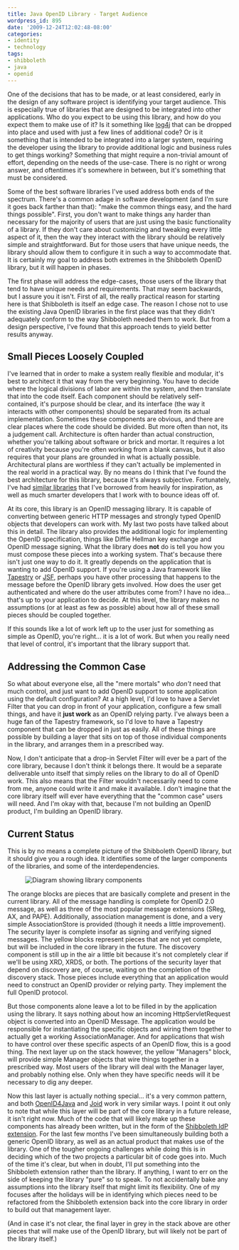 ```yaml
---
title: Java OpenID Library - Target Audience
wordpress_id: 895
date: '2009-12-24T12:02:48-08:00'
categories:
- identity
- technology
tags:
- shibboleth
- java
- openid
---
```

One of the decisions that has to be made, or at least considered, early in the design of any software project is
identifying your target audience.  This is especially true of libraries that are designed to be integrated into other
applications.  Who do you expect to be using this library, and how do you expect them to make use of it?  Is it
something like [log4j][] that can be dropped into place and used with just a few lines of additional code?  Or is it
something that is intended to be integrated into a larger system, requiring the developer using the library to provide
additional logic and business rules to get things working?  Something that might require a non-trivial amount of effort,
depending on the needs of the use-case.  There is no right or wrong answer, and oftentimes it's somewhere in between,
but it's something that must be considered.

Some of the best software libraries I've used address both ends of the spectrum.  There's a common adage in software
development (and I'm sure it goes back farther than that): "make the common things easy, and the hard things possible".
First, you don't want to make things any harder than necessary for the majority of users that are just using the basic
functionality of a library.  If they don't care about customizing and tweaking every little aspect of it, then the way
they interact with the library should be relatively simple and straightforward.  But for those users that have unique
needs, the library should allow them to configure it in such a way to accommodate that.  It is certainly my goal to
address both extremes in the Shibboleth OpenID library, but it will happen in phases.

The first phase will address the edge-cases, those users of the library that tend to have unique needs and requirements.
That may seem backwards, but I assure you it isn't.  First of all, the really practical reason for starting here is that
Shibboleth is itself an edge case.  The reason I chose not to use the existing Java OpenID libraries in the first place
was that they didn't adequately conform to the way Shibboleth needed them to work.  But from a design perspective, I've
found that this approach tends to yield better results anyway.

[log4j]: http://logging.apache.org/log4j/


## Small Pieces Loosely Coupled ##

I've learned that in order to make a system really flexible and modular, it's best to architect it that way from the
very beginning.  You have to decide where the logical divisions of labor are within the system, and then translate that
into the code itself.  Each component should be relatively self-contained, it's purpose should be clear, and its
interface (the way it interacts with other components) should be separated from its actual implementation.  Sometimes
these components are obvious, and there are clear places where the code should be divided.  But more often than not, its
a judgement call.  Architecture is often harder than actual construction, whether you're talking about software or brick
and mortar.  It requires a lot of creativity because you're often working from a blank canvas, but it also requires that
your plans are grounded in what is actually possible.  Architectural plans are worthless if they can't actually be
implemented in the real world in a practical way.  By no means do I think that I've found the best architecture for this
library, because it's always subjective.  Fortunately, I've had [similar libraries][] that I've borrowed from heavily
for inspiration, as well as much smarter developers that I work with to bounce ideas off of.

At its core, this library is an OpenID messaging library.  It is capable of converting between generic HTTP messages and
strongly typed OpenID objects that developers can work with.  My last two posts have talked about this in detail.  The
library also provides the additional logic for implementing the OpenID specification, things like Diffie Hellman key
exchange and OpenID message signing.  What the library does **not** do is tell you how you must compose these pieces
into a working system.  That's because there isn't just one way to do it.  It greatly depends on the application that is
wanting to add OpenID support.  If you're using a Java framework like [Tapestry][] or [JSF][], perhaps you have other
processing that happens to the message before the OpenID library gets involved.  How does the user get authenticated and
where do the user attributes come from?  I have no idea... that's up to your application to decide.  At this level, the
library makes no assumptions (or at least as few as possible) about how all of these small pieces should be coupled
together.

If this sounds like a lot of work left up to the user just for something as simple as OpenID, you're right... it is a
lot of work.  But when you really need that level of control, it's important that the library support that.

[similar libraries]: http://opensaml.org/
[Tapestry]: http://tapestry.apache.org/
[JSF]: http://java.sun.com/javaee/javaserverfaces/


## Addressing the Common Case ##

So what about everyone else, all the "mere mortals" who *don't* need that much control, and just want to add OpenID
support to some application using the default configuration?  At a high level, I'd love to have a Servlet Filter that
you can drop in front of your application, configure a few small things, and have it **just work** as an OpenID relying
party.  I've always been a huge fan of the Tapestry framework, so I'd love to have a Tapestry component that can be
dropped in just as easily.  All of these things are possible by building a layer that sits on top of those individual
components in the library, and arranges them in a prescribed way.  

Now, I don't anticipate that a drop-in Servlet Filter will ever be a part of the core library, because I don't think it
belongs there.  It would be a separate deliverable unto itself that simply relies on the library to do all of OpenID
work.  This also means that the Filter wouldn't necessarily need to come from me, anyone could write it and make it
available.  I don't imagine that the core library itself will ever have everything that the "common case" users will
need.  And I'm okay with that, because I'm not building an OpenID product, I'm building an OpenID library.


## Current Status ##

This is by no means a complete picture of the Shibboleth OpenID library, but it should give you a rough idea.  It
identifies some of the larger components of the libraries, and some of the interdependencies.  

<figure class="aligncenter">
  <img alt="Diagram showing library components" src="openid-library.png">
</figure>

The orange blocks are pieces that are basically complete and present in the current library.  All of the message
handling is complete for OpenID 2.0 message, as well as three of the most popular message extensions (SReg, AX, and
PAPE).  Additionally, association management is done, and a very simple AssociationStore is provided (though it needs a
little improvement).  The security layer is complete insofar as signing and verifying signed messages.  The yellow
blocks represent pieces that are not yet complete, but will be included in the core library in the future.  The
discovery component is still up in the air a little bit because it's not completely clear if we'll be using XRD, XRDS,
or both.  The portions of the security layer that depend on discovery are, of course, waiting on the completion of the
discovery stack.  Those pieces include everything that an application would need to construct an OpenID provider or
relying party.  They implement the full OpenID protocol.

But those components alone leave a lot to be filled in by the application using the library.  It says nothing about how
an incoming HttpServletRequest object is converted into an OpenID Message.  The application would be responsible for
instantiating the specific objects and wiring them together to actually get a working AssociationManager.  And for
applications that wish to have control over these specific aspects of an OpenID flow, this is a good thing.  The next
layer up on the stack however, the yellow "Managers" block, will provide simple Manager objects that wire things
together in a prescribed way.  Most users of the library will deal with the Manager layer, and probably nothing else.
Only when they have specific needs will it be necessary to dig any deeper.

Now this last layer is actually nothing special... it's a very common pattern, and both [OpenID4Java][] and [Joid][]
work in very similar ways.  I point it out only to note that while this layer will be part of the core library in a
future release, it isn't right now.  Much of the code that will likely make up these components has already been
written, but in the form of the [Shibboleth IdP extension][].  For the last few months I've been simultaneously building
both a generic OpenID library, as well as an actual product that makes use of the library.   One of the tougher ongoing
challenges while doing this is in deciding which of the two projects a particular bit of code goes into.  Much of the
time it's clear, but when in doubt, I'll put something into the Shibboleth extension rather than the library.  If
anything, I want to err on the side of keeping the library "pure" so to speak.  To not accidentally bake any assumptions
into the library itself that might limit its flexibility.  One of my focuses after the holidays will be in identifying
which pieces need to be refactored from the Shibboleth extension back into the core library in order to build out that
management layer.

(And in case it's not clear, the final layer in grey in the stack above are other pieces that will make use of the
OpenID library, but will likely not be part of the library itself.)

[OpenID4Java]: http://openid4java.org/
[Joid]: http://code.google.com/p/joid/
[Shibboleth IdP Extension]: https://wiki.shibboleth.net/confluence/display/SHIB2/IdP+OpenID
